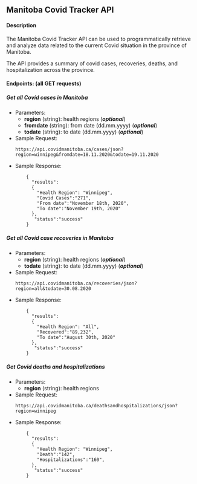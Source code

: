 ## Manitoba Covid Tracker API

#### Description  
The Manitoba Covid Tracker API can be used to programmatically retrieve and analyze data related to the current Covid situation in the province of Manitoba.

The API provides a summary of covid cases, recoveries, deaths, and hospitalization across the province.
 
#### Endpoints: (all GET requests)
##### Get all Covid cases in Manitoba  
- Parameters: 
  - **region** (string): health regions (***optional***)
  - **fromdate** (string): from date (dd.mm.yyyy) (***optional***)
  - **todate** (string): to date (dd.mm.yyyy) (***optional***)
- Sample Request: 
  ```
  https://api.covidmanitoba.ca/cases/json?region=winnipeg&fromdate=18.11.2020&todate=19.11.2020
  ```
- Sample Response: 
  ```
      {
        "results":
        {
          "Health Region": "Winnipeg",
          "Covid Cases":"271",
          "From date":"November 18th, 2020",
          "To date":"November 19th, 2020"
        },
         "status":"success"
      }
  ```
  
  
##### Get all Covid case recoveries in Manitoba  
- Parameters: 
  - **region** (string): health regions (***optional***)
  - **todate** (string): to date (dd.mm.yyyy) (***optional***)
- Sample Request:
  ```
  https://api.covidmanitoba.ca/recoveries/json?region=all&todate=30.08.2020
  ```
- Sample Response: 
  ```
      {
        "results":
        {
          "Health Region": "All",
          "Recovered":"89,232",
          "To date":"August 30th, 2020"
        },
         "status":"success"
      }
  ```
  

##### Get Covid deaths and hospitalizations  
- Parameters: 
  - **region** (string): health regions
- Sample Request: 
  ```
  https://api.covidmanitoba.ca/deathsandhospitalizations/json?region=winnipeg
  ```
- Sample Response:
  ```
      {
        "results":
        {
          "Health Region": "Winnipeg",
          "Death":"142",
          "Hospitalizations":"160",
        },
         "status":"success"
      }
  ```



